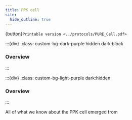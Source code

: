 ```yaml
---
title: PPK cell
site:
  hide_outline: true
---
```


{button}`Printable version <../protocols/PURE_Cell.pdf>`


:::{div}
:class: custom-bg-dark-purple hidden dark:block
### Overview

:::

:::{div}
:class: custom-bg-light-purple dark:hidden
### Overview
:::


All of what we know about the PPK cell emerged from [](https://doi.org/10.63765/djnv7772)




